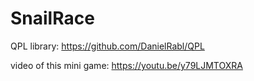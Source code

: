 # SnailRace

QPL library: https://github.com/DanielRabl/QPL

video of this mini game: https://youtu.be/y79LJMTOXRA 
